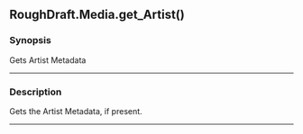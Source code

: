 RoughDraft.Media.get_Artist()
-----------------------------

### Synopsis
Gets Artist Metadata

---

### Description

Gets the Artist Metadata, if present.

---

